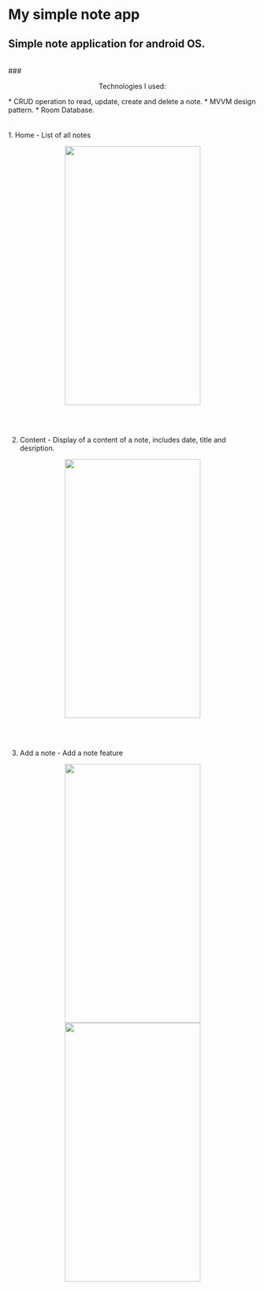 # My simple note app
## Simple note application for android OS.
<br>
### <p align="center">Technologies I used:</p>
* CRUD operation to read, update, create and delete a note.
* MVVM design pattern.
* Room Database.
<br>

<br>
<br>
1. Home - List of all notes
<p align="center">
<img src ="https://user-images.githubusercontent.com/84693350/231753574-6bde3ac8-ebd6-41a4-bd50-801015cef371.jpg" width="275" height="525">
</p>
<br>
<br>

2. Content - Display of a content of a note, includes date, title and desription.
<p align="center">
<img src ="https://user-images.githubusercontent.com/84693350/231753605-7ff692a8-5acf-44b0-a01e-93ac49c9492c.jpg" width="275" height="525">
</p>
<br>
<br>

3. Add a note - Add a note feature
<p float="left" align="center">
    <img src ="https://user-images.githubusercontent.com/84693350/231753617-c5c781f9-4c01-4b8c-a4f6-8ba41000bf4a.jpg" width="275" height="525">
    <img src ="https://user-images.githubusercontent.com/84693350/231753623-338da1e9-ece0-4f6a-a00b-cbe4e75cbbfc.jpg" width="275" height="525">
</p>


